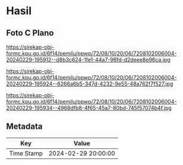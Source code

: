 # Hasil

## Foto C Plano

https://sirekap-obj-formc.kpu.go.id/6f14/pemilu/ppwp/72/08/10/20/06/7208102006004-20240229-195912--d8b3c624-1fe1-44a7-96fd-d2deee8e96ca.jpg

https://sirekap-obj-formc.kpu.go.id/6f14/pemilu/ppwp/72/08/10/20/06/7208102006004-20240229-195924--6266a6b5-347d-4232-9e55-48a762f7f527.jpg

https://sirekap-obj-formc.kpu.go.id/6f14/pemilu/ppwp/72/08/10/20/06/7208102006004-20240229-195934--4968dfb8-4f65-45a7-80bd-745f57074b4f.jpg


## Metadata

| Key        | Value               |
| ---------- | ------------------- |
| Time Stamp | 2024-02-29 20:00:00 |



